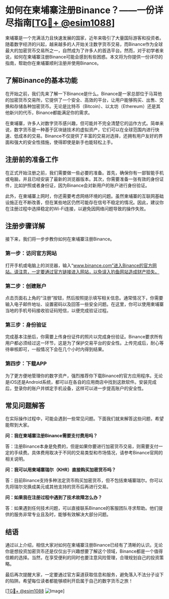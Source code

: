 # 如何在柬埔寨注册Binance？——一份详尽指南[[TG💪+ @esim1088](https://t.me/s/esim1088)]

柬埔寨是一个充满活力且快速发展的国家，近年来吸引了大量国际游客和投资者。随着数字经济的兴起，越来越多的人开始关注数字货币交易，而Binance作为全球最大的加密货币交易所之一，自然成为了许多人的首选平台。然而，对于初学者来说，如何在柬埔寨注册Binance可能会感到有些困惑。本文将为你提供一份详尽的指南，帮助你在柬埔寨顺利注册并使用Binance。

## 了解Binance的基本功能

在开始之前，我们先来了解一下Binance是什么。Binance是一家总部位于马耳他的加密货币交易所，它提供了一个安全、高效的平台，让用户能够购买、出售、交换和存储各种加密货币。无论是比特币（Bitcoin）、以太坊（Ethereum）还是其他新兴的代币，Binance都能满足你的需求。

在柬埔寨，许多人对数字货币感兴趣，但可能并不完全清楚它的运作方式。简单来说，数字货币是一种基于区块链技术的虚拟资产，它们可以在全球范围内进行快速、低成本的交易。Binance不仅提供了丰富的交易对选择，还拥有用户友好的界面和强大的安全性措施，使得即使是新手也能轻松上手。

## 注册前的准备工作

在正式开始注册之前，我们需要做一些必要的准备。首先，确保你有一部智能手机或电脑，并且已经安装了最新的浏览器版本。其次，你需要准备一张有效的身份证件，比如护照或者身份证，因为Binance会对新用户的账户进行身份验证。

此外，在柬埔寨上网时，你还需要考虑网络环境的问题。虽然柬埔寨的互联网基础设施正在不断改善，但在某些地区仍然可能存在信号不稳定的情况。因此，建议你在注册过程中选择稳定的Wi-Fi连接，以避免因网络问题导致的操作失败。

## 注册步骤详解

接下来，我们将一步步教你如何在柬埔寨注册Binance。

### 第一步：访问官方网站

打开手机或电脑上的浏览器，输入“www.binance.com”进入Binance的官方网站。请注意，一定要通过官方链接进入网站，以免误入钓鱼网站造成财产损失。

### 第二步：创建账户

点击页面右上角的“注册”按钮，然后按照提示填写相关信息。通常情况下，你需要输入电子邮件地址、设置密码以及回答一些安全问题。在这里，你可以使用柬埔寨当地的手机号码接收验证码短信，以便完成验证过程。

### 第三步：身份验证

完成基本注册后，你需要上传身份证件的照片以完成身份验证。Binance要求所有用户都必须经过这一环节，这是为了保护交易平台的安全性。上传完成后，耐心等待审核即可，一般情况下会在几个小时内得到结果。

### 第四步：下载APP

为了更方便地管理你的数字资产，强烈推荐你下载Binance的官方应用程序。无论是iOS还是Android系统，都可以在各自的应用商店中找到这款软件。安装完成后，登录你的账户并绑定手机设备，这样可以进一步提高账户的安全性。

## 常见问题解答

在实际操作过程中，可能会遇到一些常见问题。下面我们就来解答这些问题，希望能帮到大家。

**问：我在柬埔寨注册Binance需要支付费用吗？**

答：注册Binance本身是免费的，但是如果你要进行加密货币交易，则需要支付一定的手续费。具体费用取决于不同的交易类型和市场情况，请参考Binance官网的相关说明。

**问：我可以用柬埔寨瑞尔（KHR）直接购买加密货币吗？**

答：目前Binance支持多种法定货币购买加密货币，但不包括柬埔寨瑞尔。你可以先将瑞尔兑换成美元或其他支持的货币后再进行交易。

**问：如果我在注册过程中遇到了技术故障怎么办？**

答：如果遇到任何技术问题，可以直接联系Binance的客服团队寻求帮助。他们提供的服务非常专业且及时，能够有效解决大部分问题。

## 结语

通过以上介绍，相信大家对如何在柬埔寨注册Binance已经有了清晰的认识。无论你是想投资加密货币还是仅仅出于兴趣想要了解这个领域，Binance都是一个值得信赖的选择。当然，在享受便利的同时也要注意风险管理，合理规划自己的投资策略。

最后再次提醒大家，一定要通过官方渠道获取信息和服务，避免落入不法分子设下的陷阱。希望每位读者都能够顺利开启属于自己的数字货币之旅！

[[TG💪+ @esim1088](https://t.me/s/esim1088) ![Image](https://i.postimg.cc/4NQfJmqS/Snipaste-2025-05-13-00-14-12.png)]